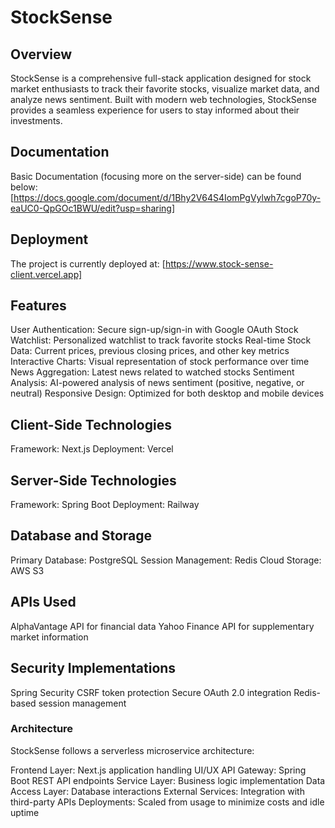 # StockSense #

## Overview ##
StockSense is a comprehensive full-stack application designed for stock market enthusiasts to track their favorite stocks, visualize market data, and analyze news sentiment. Built with modern web technologies, StockSense provides a seamless experience for users to stay informed about their investments.

## Documentation ##
Basic Documentation (focusing more on the server-side) can be found below:
[https://docs.google.com/document/d/1Bhy2V64S4IomPgVylwh7cgoP70y-eaUC0-QpGOc1BWU/edit?usp=sharing]

## Deployment ##
The project is currently deployed at: [https://www.stock-sense-client.vercel.app]

## Features ##

User Authentication: Secure sign-up/sign-in with Google OAuth
Stock Watchlist: Personalized watchlist to track favorite stocks
Real-time Stock Data: Current prices, previous closing prices, and other key metrics
Interactive Charts: Visual representation of stock performance over time
News Aggregation: Latest news related to watched stocks
Sentiment Analysis: AI-powered analysis of news sentiment (positive, negative, or neutral)
Responsive Design: Optimized for both desktop and mobile devices


## Client-Side Technologies ##
Framework: Next.js
Deployment: Vercel


## Server-Side Technologies ##
Framework: Spring Boot
Deployment: Railway


## Database and Storage ##
Primary Database: PostgreSQL
Session Management: Redis
Cloud Storage: AWS S3

## APIs Used ##
AlphaVantage API for financial data
Yahoo Finance API for supplementary market information

## Security Implementations ##
Spring Security
CSRF token protection
Secure OAuth 2.0 integration
Redis-based session management

### Architecture ###
StockSense follows a serverless microservice architecture:

Frontend Layer: Next.js application handling UI/UX
API Gateway: Spring Boot REST API endpoints
Service Layer: Business logic implementation
Data Access Layer: Database interactions
External Services: Integration with third-party APIs
Deployments: Scaled from usage to minimize costs and idle uptime
